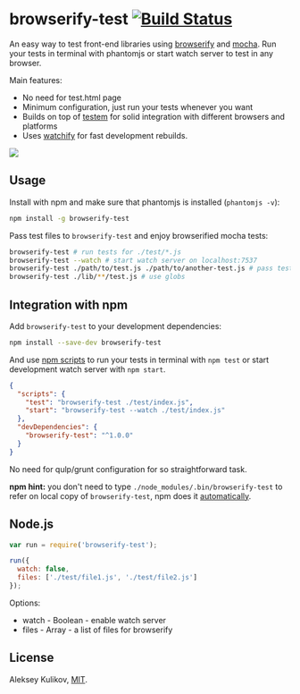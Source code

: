 
# browserify-test [![Build Status](https://travis-ci.org/alekseykulikov/browserify-test.png?branch=master)](https://travis-ci.org/alekseykulikov/browserify-test)

  An easy way to test front-end libraries using [browserify](http://browserify.org) and [mocha](https://github.com/mochajs/mocha).
  Run your tests in terminal with phantomjs or start watch server to test in any browser.

  Main features:

  * No need for test.html page
  * Minimum configuration, just run your tests whenever you want
  * Builds on top of [testem](https://github.com/airportyh/testem) for solid integration with different browsers and platforms
  * Uses [watchify](https://github.com/substack/watchify) for fast development rebuilds.

![](http://postimg.org/image/wdgo5ge01/)

## Usage

  Install with npm and make sure that phantomjs is installed (`phantomjs -v`):

```bash
npm install -g browserify-test
```

  Pass test files to `browserify-test` and enjoy browserified mocha tests:

```bash
browserify-test # run tests for ./test/*.js
browserify-test --watch # start watch server on localhost:7537
browserify-test ./path/to/test.js ./path/to/another-test.js # pass test files as arguments
browserify-test ./lib/**/test.js # use globs
```

## Integration with npm

  Add `browserify-test` to your development dependencies:

```bash
npm install --save-dev browserify-test
```

  And use [npm scripts](https://www.npmjs.org/doc/misc/npm-scripts.html)
  to run your tests in terminal with `npm test` or start development watch server with `npm start`.


```json
{
  "scripts": {
    "test": "browserify-test ./test/index.js",
    "start": "browserify-test --watch ./test/index.js"
  },
  "devDependencies": {
    "browserify-test": "^1.0.0"
  }
}
```

  No need for qulp/grunt configuration for so straightforward task.

  **npm hint:** you don't need to type `./node_modules/.bin/browserify-test` to refer on local copy of `browserify-test`,
  npm does it [automatically](https://www.npmjs.org/doc/files/npm-folders.html#executables).

## Node.js

```js
var run = require('browserify-test');

run({
  watch: false,
  files: ['./test/file1.js', './test/file2.js']
});
```

  Options:

  * watch - Boolean - enable watch server
  * files - Array - a list of files for browserify

## License

  Aleksey Kulikov, [MIT](http://alekseykulikov.mit-license.org/).
